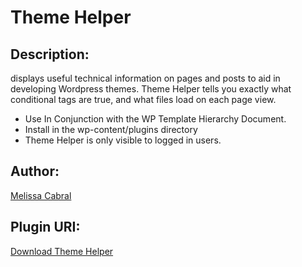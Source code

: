 # Theme Helper

## Description:  
displays useful technical information on pages and posts to aid in developing Wordpress themes. Theme Helper tells you exactly what conditional tags are true, and what files load on each page view. 

* Use In Conjunction with the WP Template Hierarchy Document.
* Install in the wp-content/plugins directory
* Theme Helper is only visible to logged in users.

## Author: 
[Melissa Cabral](http://melissacabral.com/)

## Plugin URI: 
[Download Theme Helper](https://github.com/melissacabral/theme_helper) 